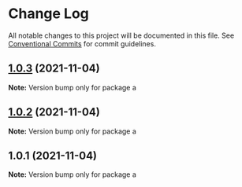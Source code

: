 # Change Log

All notable changes to this project will be documented in this file.
See [Conventional Commits](https://conventionalcommits.org) for commit guidelines.

## [1.0.3](https://github.com/april284377458/lernaTest/compare/a@1.0.2...a@1.0.3) (2021-11-04)

**Note:** Version bump only for package a





## [1.0.2](https://github.com/april284377458/lernaTest/compare/a@1.0.1...a@1.0.2) (2021-11-04)

**Note:** Version bump only for package a





## 1.0.1 (2021-11-04)

**Note:** Version bump only for package a
